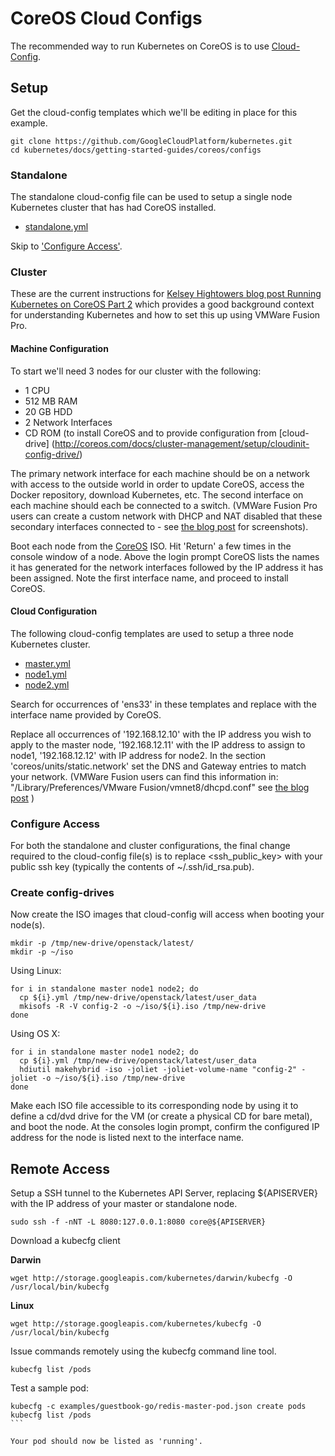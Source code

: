 # CoreOS Cloud Configs

The recommended way to run Kubernetes on CoreOS is to use [Cloud-Config](https://coreos.com/docs/cluster-management/setup/cloudinit-cloud-config/).

## Setup

Get the cloud-config templates which we'll be editing in place for this example.
```
git clone https://github.com/GoogleCloudPlatform/kubernetes.git
cd kubernetes/docs/getting-started-guides/coreos/configs
```

### Standalone

The standalone cloud-config file can be used to setup a single node Kubernetes cluster that has had CoreOS installed.

* [standalone.yml](configs/standalone.yml)

Skip to ['Configure Access'](#Configure%20Access).


### Cluster 

These are the current instructions for [Kelsey Hightowers blog post Running Kubernetes on CoreOS Part 2](https://coreos.com/blog/running-kubernetes-example-on-CoreOS-part-2/)
which provides a good background context for understanding Kubernetes and how to set this up using VMWare Fusion Pro.
 
#### Machine Configuration
To start we'll need 3 nodes for our cluster with the following:
*  1 CPU
*  512 MB RAM
*  20 GB HDD
*  2 Network Interfaces
*  CD ROM (to install CoreOS and to provide configuration from [cloud-drive] (http://coreos.com/docs/cluster-management/setup/cloudinit-config-drive/)
 
The primary network interface for each machine should be on a network with access to the outside world in order to 
update CoreOS, access the Docker repository, download Kubernetes, etc. The second interface on each machine should each 
be connected to a switch. (VMWare Fusion Pro users can create a custom network with DHCP and NAT disabled that these 
secondary interfaces connected to - see [the blog post](https://coreos.com/blog/running-kubernetes-example-on-CoreOS-part-2/)
 for screenshots).

Boot each node from the [CoreOS](https://coreos.com/) ISO. Hit 'Return' a few times in the console window of a node. 
Above the login prompt CoreOS lists the names it has generated for the network interfaces followed by the IP address it 
has been assigned. Note the first interface name, and proceed to install CoreOS. 

#### Cloud Configuration
The following cloud-config templates are used to setup a three node Kubernetes cluster.
* [master.yml](configs/master.yml)
* [node1.yml](configs/node1.yml)
* [node2.yml](configs/node2.yml)

Search for occurrences of 'ens33' in these templates and replace with the interface name provided by CoreOS.

Replace all occurrences of '192.168.12.10' with the IP address you wish to apply to the master node, '192.168.12.11' 
with the IP address to assign to node1, '192.168.12.12' with IP address for node2. In the section 
'coreos/units/static.network' set the DNS and Gateway entries to match your network. (VMWare Fusion users can find this 
information in: "/Library/Preferences/VMware Fusion/vmnet8/dhcpd.conf" see [the blog post](https://coreos.com/blog/running-kubernetes-example-on-CoreOS-part-2/) )

### Configure Access

For both the standalone and cluster configurations, the final change required to the cloud-config file(s) is to replace 
<ssh_public_key> with your public ssh key (typically the contents of ~/.ssh/id_rsa.pub).

### Create config-drives

Now create the ISO images that cloud-config will access when booting your node(s). 

```
mkdir -p /tmp/new-drive/openstack/latest/
mkdir -p ~/iso
```

Using Linux:

```
for i in standalone master node1 node2; do
  cp ${i}.yml /tmp/new-drive/openstack/latest/user_data
  mkisofs -R -V config-2 -o ~/iso/${i}.iso /tmp/new-drive
done
```

Using OS X:

```
for i in standalone master node1 node2; do
  cp ${i}.yml /tmp/new-drive/openstack/latest/user_data
  hdiutil makehybrid -iso -joliet -joliet-volume-name "config-2" -joliet -o ~/iso/${i}.iso /tmp/new-drive
done
```

Make each ISO file accessible to its corresponding node by using it to define a cd/dvd drive for the VM (or create a 
physical CD for bare metal), and boot the node. At the consoles login prompt, confirm the configured IP address for the 
node is listed next to the interface name.

## Remote Access

Setup a SSH tunnel to the Kubernetes API Server, replacing ${APISERVER} with the IP address of your master or 
standalone node. 

```
sudo ssh -f -nNT -L 8080:127.0.0.1:8080 core@${APISERVER}
```

Download a kubecfg client

**Darwin**

```
wget http://storage.googleapis.com/kubernetes/darwin/kubecfg -O /usr/local/bin/kubecfg
```

**Linux**

```
wget http://storage.googleapis.com/kubernetes/kubecfg -O /usr/local/bin/kubecfg
```

Issue commands remotely using the kubecfg command line tool.

```
kubecfg list /pods
```

Test a sample pod:

````
kubecfg -c examples/guestbook-go/redis-master-pod.json create pods
kubecfg list /pods
```

Your pod should now be listed as 'running'.
